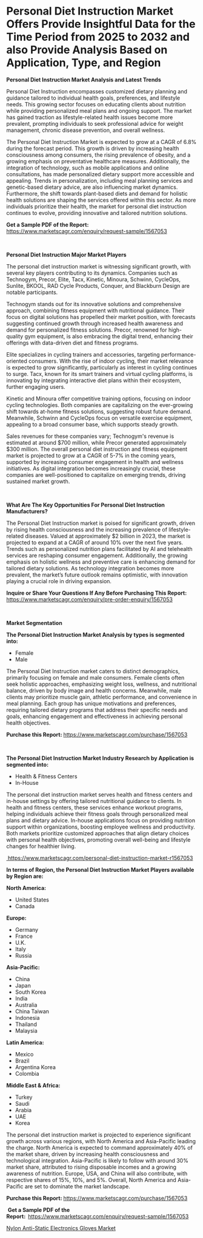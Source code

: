 <p><h1>Personal Diet Instruction Market Offers Provide Insightful Data for the Time Period from 2025 to 2032 and also Provide Analysis Based on Application, Type, and Region</h1></p><p><strong>Personal Diet Instruction Market Analysis and Latest Trends</strong></p>
<p><p>Personal Diet Instruction encompasses customized dietary planning and guidance tailored to individual health goals, preferences, and lifestyle needs. This growing sector focuses on educating clients about nutrition while providing personalized meal plans and ongoing support. The market has gained traction as lifestyle-related health issues become more prevalent, prompting individuals to seek professional advice for weight management, chronic disease prevention, and overall wellness.</p><p>The Personal Diet Instruction Market is expected to grow at a CAGR of 6.8% during the forecast period. This growth is driven by increasing health consciousness among consumers, the rising prevalence of obesity, and a growing emphasis on preventative healthcare measures. Additionally, the integration of technology, such as mobile applications and online consultations, has made personalized dietary support more accessible and appealing. Trends in personalization, including meal planning services and genetic-based dietary advice, are also influencing market dynamics. Furthermore, the shift towards plant-based diets and demand for holistic health solutions are shaping the services offered within this sector. As more individuals prioritize their health, the market for personal diet instruction continues to evolve, providing innovative and tailored nutrition solutions.</p></p>
<p><strong>Get a Sample PDF of the Report:&nbsp;</strong> <a href="https://www.marketscagr.com/enquiry/request-sample/1567053?utm_campaign=3266&utm_medium=2&utm_source=Github&utm_content=ia&utm_term=22032025&utm_id=personal-diet-instruction">https://www.marketscagr.com/enquiry/request-sample/1567053</a></p>
<p>&nbsp;</p>
<p><strong>Personal Diet Instruction Major Market Players</strong></p>
<p><p>The personal diet instruction market is witnessing significant growth, with several key players contributing to its dynamics. Companies such as Technogym, Precor, Elite, Tacx, Kinetic, Minoura, Schwinn, CycleOps, Sunlite, BKOOL, RAD Cycle Products, Conquer, and Blackburn Design are notable participants.</p><p>Technogym stands out for its innovative solutions and comprehensive approach, combining fitness equipment with nutritional guidance. Their focus on digital solutions has propelled their market position, with forecasts suggesting continued growth through increased health awareness and demand for personalized fitness solutions. Precor, renowned for high-quality gym equipment, is also embracing the digital trend, enhancing their offerings with data-driven diet and fitness programs.</p><p>Elite specializes in cycling trainers and accessories, targeting performance-oriented consumers. With the rise of indoor cycling, their market relevance is expected to grow significantly, particularly as interest in cycling continues to surge. Tacx, known for its smart trainers and virtual cycling platforms, is innovating by integrating interactive diet plans within their ecosystem, further engaging users.</p><p>Kinetic and Minoura offer competitive training options, focusing on indoor cycling technologies. Both companies are capitalizing on the ever-growing shift towards at-home fitness solutions, suggesting robust future demand. Meanwhile, Schwinn and CycleOps focus on versatile exercise equipment, appealing to a broad consumer base, which supports steady growth.</p><p>Sales revenues for these companies vary; Technogym's revenue is estimated at around $700 million, while Precor generated approximately $300 million. The overall personal diet instruction and fitness equipment market is projected to grow at a CAGR of 5-7% in the coming years, supported by increasing consumer engagement in health and wellness initiatives. As digital integration becomes increasingly crucial, these companies are well-positioned to capitalize on emerging trends, driving sustained market growth.</p></p>
<p>&nbsp;</p>
<p><strong>What Are The Key Opportunities For Personal Diet Instruction Manufacturers?</strong></p>
<p><p>The Personal Diet Instruction market is poised for significant growth, driven by rising health consciousness and the increasing prevalence of lifestyle-related diseases. Valued at approximately $2 billion in 2023, the market is projected to expand at a CAGR of around 10% over the next five years. Trends such as personalized nutrition plans facilitated by AI and telehealth services are reshaping consumer engagement. Additionally, the growing emphasis on holistic wellness and preventive care is enhancing demand for tailored dietary solutions. As technology integration becomes more prevalent, the market’s future outlook remains optimistic, with innovation playing a crucial role in driving expansion.</p></p>
<p><strong>Inquire or Share Your Questions If Any Before Purchasing This Report:</strong> <a href="https://www.marketscagr.com/enquiry/pre-order-enquiry/1567053?utm_campaign=3266&utm_medium=2&utm_source=Github&utm_content=ia&utm_term=22032025&utm_id=personal-diet-instruction">https://www.marketscagr.com/enquiry/pre-order-enquiry/1567053</a></p>
<p>&nbsp;</p>
<p><strong>Market Segmentation</strong></p>
<p><strong>The Personal Diet Instruction Market Analysis by types is segmented into:</strong></p>
<p><ul><li>Female</li><li>Male</li></ul></p>
<p><p>The Personal Diet Instruction market caters to distinct demographics, primarily focusing on female and male consumers. Female clients often seek holistic approaches, emphasizing weight loss, wellness, and nutritional balance, driven by body image and health concerns. Meanwhile, male clients may prioritize muscle gain, athletic performance, and convenience in meal planning. Each group has unique motivations and preferences, requiring tailored dietary programs that address their specific needs and goals, enhancing engagement and effectiveness in achieving personal health objectives.</p></p>
<p><strong>Purchase this Report:&nbsp;</strong><a href="https://www.marketscagr.com/purchase/1567053?utm_campaign=3266&utm_medium=2&utm_source=Github&utm_content=ia&utm_term=22032025&utm_id=personal-diet-instruction">https://www.marketscagr.com/purchase/1567053</a></p>
<p>&nbsp;</p>
<p><strong>The Personal Diet Instruction Market Industry Research by Application is segmented into:</strong></p>
<p><ul><li>Health & Fitness Centers</li><li>In-House</li></ul></p>
<p><p>The personal diet instruction market serves health and fitness centers and in-house settings by offering tailored nutritional guidance to clients. In health and fitness centers, these services enhance workout programs, helping individuals achieve their fitness goals through personalized meal plans and dietary advice. In-house applications focus on providing nutrition support within organizations, boosting employee wellness and productivity. Both markets prioritize customized approaches that align dietary choices with personal health objectives, promoting overall well-being and lifestyle changes for healthier living.</p></p>
<p><a href="https://www.marketscagr.com/personal-diet-instruction-market-r1567053?utm_campaign=3266&utm_medium=2&utm_source=Github&utm_content=ia&utm_term=22032025&utm_id=personal-diet-instruction">&nbsp;https://www.marketscagr.com/personal-diet-instruction-market-r1567053</a></p>
<p><strong>In terms of Region, the Personal Diet Instruction Market Players available by Region are:</strong></p>
<p>
    <p> <strong> North America: </strong>
        <ul>
            <li>United States</li>
            <li>Canada</li>
        </ul>
        </p> 
    <p> <strong> Europe: </strong>
        <ul>
            <li>Germany</li>
            <li>France</li>
            <li>U.K.</li>
            <li>Italy</li>
            <li>Russia</li>
        </ul>
        </p> 
    <p> <strong> Asia-Pacific: </strong>
        <ul>
            <li>China</li>
            <li>Japan</li>
            <li>South Korea</li>
            <li>India</li>
            <li>Australia</li>
            <li>China Taiwan</li>
            <li>Indonesia</li>
            <li>Thailand</li>
            <li>Malaysia</li>
        </ul>
        </p> 
    <p> <strong> Latin America: </strong>
        <ul>
            <li>Mexico</li>
            <li>Brazil</li>
            <li>Argentina Korea</li>
            <li>Colombia</li>
        </ul>
        </p> 
    <p> <strong> Middle East & Africa: </strong>
        <ul>
            <li>Turkey</li>
            <li>Saudi</li>
            <li>Arabia</li>
            <li>UAE</li>
            <li>Korea</li>
        </ul>
    </p>
    </p>
<p><p>The personal diet instruction market is projected to experience significant growth across various regions, with North America and Asia-Pacific leading the charge. North America is expected to command approximately 40% of the market share, driven by increasing health consciousness and technological integration. Asia-Pacific is likely to follow with around 30% market share, attributed to rising disposable incomes and a growing awareness of nutrition. Europe, USA, and China will also contribute, with respective shares of 15%, 10%, and 5%. Overall, North America and Asia-Pacific are set to dominate the market landscape.</p></p>
<p><strong>Purchase this Report: </strong><a href="https://www.marketscagr.com/purchase/1567053?utm_campaign=3266&utm_medium=2&utm_source=Github&utm_content=ia&utm_term=22032025&utm_id=personal-diet-instruction">https://www.marketscagr.com/purchase/1567053</a></p>
<p>&nbsp;<strong>Get a Sample PDF of the Report:&nbsp;&nbsp;</strong><a href="https://www.marketscagr.com/enquiry/request-sample/1567053?utm_campaign=3266&utm_medium=2&utm_source=Github&utm_content=ia&utm_term=22032025&utm_id=personal-diet-instruction">https://www.marketscagr.com/enquiry/request-sample/1567053</a></p>
<p><strong></strong></p>
<p><p><a href="https://github.com/porstheftyux/Market-Research-Report-List-1/blob/main/nylon-anti-static-electronics-gloves-market.md?utm_campaign=3266&utm_medium=2&utm_source=Github&utm_content=ia&utm_term=22032025&utm_id=personal-diet-instruction">Nylon Anti-Static Electronics Gloves Market</a></p></p>